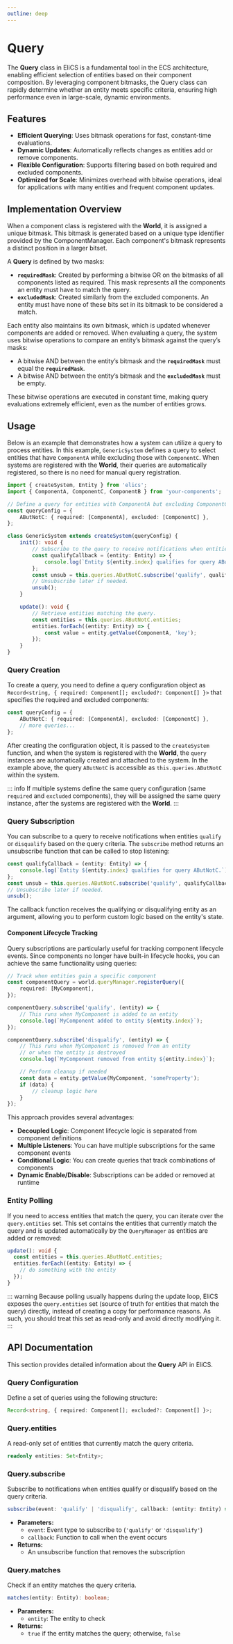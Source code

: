 ```yaml
---
outline: deep
---
```


# Query

The **Query** class in EliCS is a fundamental tool in the ECS architecture, enabling efficient selection of entities based on their component composition. By leveraging component bitmasks, the Query class can rapidly determine whether an entity meets specific criteria, ensuring high performance even in large-scale, dynamic environments.

## Features

- **Efficient Querying**: Uses bitmask operations for fast, constant-time evaluations.
- **Dynamic Updates**: Automatically reflects changes as entities add or remove components.
- **Flexible Configuration**: Supports filtering based on both required and excluded components.
- **Optimized for Scale**: Minimizes overhead with bitwise operations, ideal for applications with many entities and frequent component updates.

## Implementation Overview

When a component class is registered with the **World**, it is assigned a unique bitmask. This bitmask is generated based on a unique type identifier provided by the ComponentManager. Each component's bitmask represents a distinct position in a larger bitset.

A **Query** is defined by two masks:

- **`requiredMask`**: Created by performing a bitwise OR on the bitmasks of all components listed as required. This mask represents all the components an entity must have to match the query.
- **`excludedMask`**: Created similarly from the excluded components. An entity must have none of these bits set in its bitmask to be considered a match.

Each entity also maintains its own bitmask, which is updated whenever components are added or removed. When evaluating a query, the system uses bitwise operations to compare an entity’s bitmask against the query’s masks:

- A bitwise AND between the entity’s bitmask and the **`requiredMask`** must equal the **`requiredMask`**.
- A bitwise AND between the entity’s bitmask and the **`excludedMask`** must be empty.

These bitwise operations are executed in constant time, making query evaluations extremely efficient, even as the number of entities grows.

## Usage

Below is an example that demonstrates how a system can utilize a query to process entities. In this example, `GenericSystem` defines a query to select entities that have `ComponentA` while excluding those with `ComponentC`. When systems are registered with the **World**, their queries are automatically registered, so there is no need for manual query registration.

```ts
import { createSystem, Entity } from 'elics';
import { ComponentA, ComponentC, ComponentB } from 'your-components';

// Define a query for entities with ComponentA but excluding ComponentC.
const queryConfig = {
	AButNotC: { required: [ComponentA], excluded: [ComponentC] },
};

class GenericSystem extends createSystem(queryConfig) {
	init(): void {
		// Subscribe to the query to receive notifications when entities qualify.
		const qualifyCallback = (entity: Entity) => {
			console.log(`Entity ${entity.index} qualifies for query AButNotC.`);
		};
		const unsub = this.queries.AButNotC.subscribe('qualify', qualifyCallback);
		// Unsubscribe later if needed.
		unsub();
	}

	update(): void {
		// Retrieve entities matching the query.
		const entities = this.queries.AButNotC.entities;
		entities.forEach((entity: Entity) => {
			const value = entity.getValue(ComponentA, 'key');
		});
	}
}
```

### Query Creation

To create a query, you need to define a query configuration object as `Record<string, { required: Component[]; excluded?: Component[] }>` that specifies the required and excluded components:

```ts
const queryConfig = {
	AButNotC: { required: [ComponentA], excluded: [ComponentC] },
	// more queries...
};
```

After creating the configuration object, it is passed to the `createSystem` function, and when the system is registered with the **World**, the `query` instances are automatically created and attached to the system. In the example above, the query `AButNotC` is accessible as `this.queries.AButNotC` within the system.

::: info
If multiple systems define the same query configuration (same `required` and `excluded` components), they will be assigned the same query instance, after the systems are registered with the **World**.
:::

### Query Subscription

You can subscribe to a query to receive notifications when entities `qualify` or `disqualify` based on the query criteria. The `subscribe` method returns an unsubscribe function that can be called to stop listening:

```ts
const qualifyCallback = (entity: Entity) => {
	console.log(`Entity ${entity.index} qualifies for query AButNotC.`);
};
const unsub = this.queries.AButNotC.subscribe('qualify', qualifyCallback);
// Unsubscribe later if needed.
unsub();
```

The callback function receives the qualifying or disqualifying entity as an argument, allowing you to perform custom logic based on the entity's state.

#### Component Lifecycle Tracking

Query subscriptions are particularly useful for tracking component lifecycle events. Since components no longer have built-in lifecycle hooks, you can achieve the same functionality using queries:

```ts
// Track when entities gain a specific component
const componentQuery = world.queryManager.registerQuery({
	required: [MyComponent],
});

componentQuery.subscribe('qualify', (entity) => {
	// This runs when MyComponent is added to an entity
	console.log(`MyComponent added to entity ${entity.index}`);
});

componentQuery.subscribe('disqualify', (entity) => {
	// This runs when MyComponent is removed from an entity
	// or when the entity is destroyed
	console.log(`MyComponent removed from entity ${entity.index}`);

	// Perform cleanup if needed
	const data = entity.getValue(MyComponent, 'someProperty');
	if (data) {
		// cleanup logic here
	}
});
```

This approach provides several advantages:

- **Decoupled Logic**: Component lifecycle logic is separated from component definitions
- **Multiple Listeners**: You can have multiple subscriptions for the same component events
- **Conditional Logic**: You can create queries that track combinations of components
- **Dynamic Enable/Disable**: Subscriptions can be added or removed at runtime

### Entity Polling

If you need to access entities that match the query, you can iterate over the `query.entities` set. This set contains the entities that currently match the query and is updated automatically by the `QueryManager` as entities are added or removed:

```ts
update(): void {
  const entities = this.queries.AButNotC.entities;
  entities.forEach((entity: Entity) => {
    // do something with the entity
  });
}
```

::: warning
Because polling usually happens during the update loop, EliCS exposes the `query.entities` set (source of truth for entities that match the query) directly, instead of creating a copy for performance reasons. As such, you should treat this set as read-only and avoid directly modifying it.
:::

## API Documentation

This section provides detailed information about the **Query** API in EliCS.

### Query Configuration

Define a set of queries using the following structure:

```ts
Record<string, { required: Component[]; excluded?: Component[] }>;
```

### Query.entities

A read-only set of entities that currently match the query criteria.

```ts
readonly entities: Set<Entity>;
```

### Query.subscribe

Subscribe to notifications when entities qualify or disqualify based on the query criteria.

```ts
subscribe(event: 'qualify' | 'disqualify', callback: (entity: Entity) => void): () => void;
```

- **Parameters:**
  - `event`: Event type to subscribe to (`'qualify'` or `'disqualify'`)
  - `callback`: Function to call when the event occurs
- **Returns:**
  - An unsubscribe function that removes the subscription

### Query.matches

Check if an entity matches the query criteria.

```ts
matches(entity: Entity): boolean;
```

- **Parameters:**
  - `entity`: The entity to check
- **Returns:**
  - `true` if the entity matches the query; otherwise, `false`
